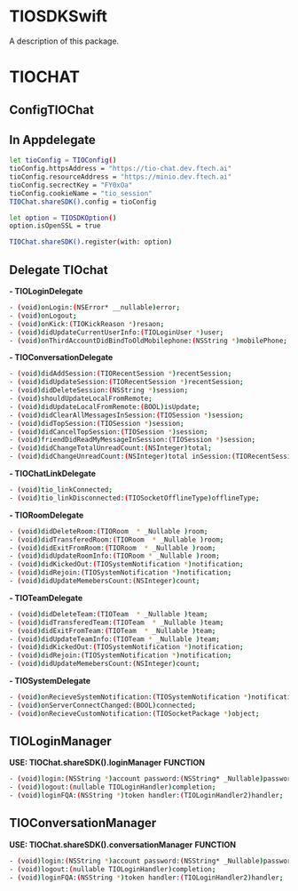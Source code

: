 # TIOSDKSwift

A description of this package.
# TIOCHAT

## ConfigTIOChat
## In Appdelegate

```sh
let tioConfig = TIOConfig()
tioConfig.httpsAddress = "https://tio-chat.dev.ftech.ai"
tioConfig.resourceAddress = "https://minio.dev.ftech.ai"
tioConfig.secrectKey = "FY0xOa"
tioConfig.cookieName = "tio_session"
TIOChat.shareSDK().config = tioConfig

let option = TIOSDKOption()
option.isOpenSSL = true

TIOChat.shareSDK().register(with: option)
```
## Delegate TIOchat
**- TIOLoginDelegate**
```sh
- (void)onLogin:(NSError* __nullable)error;
- (void)onLogout;
- (void)onKick:(TIOKickReason *)resaon;
- (void)didUpdateCurrentUserInfo:(TIOLoginUser *)user;
- (void)onThirdAccountDidBindToOldMobilephone:(NSString *)mobilePhone;
```
**- TIOConversationDelegate**
```sh
- (void)didAddSession:(TIORecentSession *)recentSession;
- (void)didUpdateSession:(TIORecentSession *)recentSession;
- (void)didDeleteSession:(NSString *)session;
- (void)shouldUpdateLocalFromRemote;
- (void)didUpdateLocalFromRemote:(BOOL)isUpdate;
- (void)didClearAllMessagesInSession:(TIOSession *)session;
- (void)didTopSession:(TIOSession *)session;
- (void)didCancelTopSession:(TIOSession *)session;
- (void)friendDidReadMyMessageInSession:(TIOSession *)session;
- (void)didChangeTotalUnreadCount:(NSInteger)total;
- (void)didChangeUnreadCount:(NSInteger)total inSession:(TIORecentSession *)session;
```
**- TIOChatLinkDelegate**
```sh
- (void)tio_linkConnected;
- (void)tio_linkDisconnected:(TIOSocketOfflineType)offlineType;
```
**- TIORoomDelegate**
```sh
- (void)didDeleteRoom:(TIORoom  * _Nullable )room;
- (void)didTransferedRoom:(TIORoom  * _Nullable )room;
- (void)didExitFromRoom:(TIORoom  * _Nullable )room;
- (void)didUpdateRoomInfo:(TIORoom * _Nullable )room;
- (void)didKickedOut:(TIOSystemNotification *)notification;
- (void)didRejoin:(TIOSystemNotification *)notification;
- (void)didUpdateMemebersCount:(NSInteger)count;
```
**- TIOTeamDelegate**
```sh
- (void)didDeleteTeam:(TIOTeam  * _Nullable )team;
- (void)didTransferedTeam:(TIOTeam  * _Nullable )team;
- (void)didExitFromTeam:(TIOTeam  * _Nullable )team;
- (void)didUpdateTeamInfo:(TIOTeam * _Nullable )team;
- (void)didKickedOut:(TIOSystemNotification *)notification;
- (void)didRejoin:(TIOSystemNotification *)notification;
- (void)didUpdateMemebersCount:(NSInteger)count;
```
**- TIOSystemDelegate**
```sh
- (void)onRecieveSystemNotification:(TIOSystemNotification *)notification;
- (void)onServerConnectChanged:(BOOL)connected;
- (void)onRecieveCustomNotification:(TIOSocketPackage *)object;
```
## TIOLoginManager
**USE: TIOChat.shareSDK().loginManager** 
**FUNCTION**
```sh
- (void)login:(NSString *)account password:(NSString* _Nullable)password authcode:(NSString * _Nullable)authcode completion:(TIOLoginHandler2)completion;
- (void)logout:(nullable TIOLoginHandler)completion;
- (void)loginFQA:(NSString *)token handler:(TIOLoginHandler2)handler;
```
## TIOConversationManager
**USE: TIOChat.shareSDK().conversationManager** 
**FUNCTION**
```sh
- (void)login:(NSString *)account password:(NSString* _Nullable)password authcode:(NSString * _Nullable)authcode completion:(TIOLoginHandler2)completion;
- (void)logout:(nullable TIOLoginHandler)completion;
- (void)loginFQA:(NSString *)token handler:(TIOLoginHandler2)handler;
```
